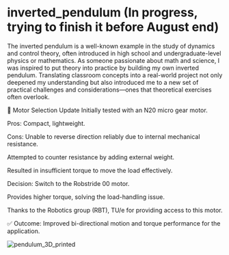 # inverted_pendulum (In progress, trying to finish it before August end)
The inverted pendulum is a well-known example in the study of dynamics and control theory, often introduced in high school and undergraduate-level physics or mathematics. As someone passionate about math and science, I was inspired to put theory into practice by building my own inverted pendulum. Translating classroom concepts into a real-world project not only deepened my understanding but also introduced me to a new set of practical challenges and considerations—ones that theoretical exercises often overlook.

🚀 Motor Selection Update
Initially tested with an N20 micro gear motor.

Pros: Compact, lightweight.

Cons: Unable to reverse direction reliably due to internal mechanical resistance.

Attempted to counter resistance by adding external weight.

Resulted in insufficient torque to move the load effectively.

Decision: Switch to the Robstride 00 motor.

Provides higher torque, solving the load-handling issue.

Thanks to the Robotics group (RBT), TU/e for providing access to this motor.

✅ Outcome: Improved bi-directional motion and torque performance for the application.

 




![pendulum_3D_printed](https://github.com/user-attachments/assets/07f5af20-489c-4b1e-bf11-b19715331f95)
